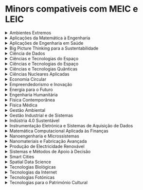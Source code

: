 # Minors compativeis com MEIC e LEIC

<details>
    <summary>Ambientes Extremos</summary>

  https://fenix.tecnico.ulisboa.pt/cursos/min-ae
  * Ambientes Extremos na Terra e no Espaço
  * Detecção Remota
  * Técnicas e Metodologias de Amostragem em Ambientes Extremos
</details>
  
<details>
    <summary>Aplicações da Matemática à Engenharia</summary>
    
  https://fenix.tecnico.ulisboa.pt/cursos/min-ame
  * Análise Numérica Funcional e Optimização
  * Métodos de Álgebra e Geometria em Engenharia e Física
  * Métodos Estatísticos em Data Mining
  * Algoritmos e Modelação Computacional
</details>
  
<details>
    <summary>Aplicações de Engenharia em Saúde</summary>
    
  https://fenix.tecnico.ulisboa.pt/cursos/min-aes
  * Engenharia de Células e Tecidos
  * Fundamentos de Interfaces Homem-Máquina
  * Processamento de Biossinais e Imagem Biomédica
  * Projecto Integrador de 2º Ciclo em Engenharia Biomédica (?)
</details>
  
<details>
    <summary>Big Picture Thinking para a Sustentabilidade</summary>

  https://fenix.tecnico.ulisboa.pt/cursos/min-bpts
  * Ciência de Redes Complexas
  * Desenvolvimento Sustentável - Fundamentos Quantitativos
  * Grande História e Sustentabilidade
</details>
  
<details>
    <summary>Ciência de Dados</summary>

  https://fenix.tecnico.ulisboa.pt/cursos/min-cd
  * Aprendizagem Automática
  * Estatística Computacional
  * Sistemas de Informação e Bases de Dados
  * Visualização de Informação
</details>
  
<details>
    <summary>Ciências e Tecnologias do Espaço</summary>

</details>

<details>
    <summary>Ciências e Tecnologias do Espaço</summary>
  *
  *
  *
</details>

<details>
    <summary>Ciências e Tecnologias Quânticas</summary>
  *
  *
  *
</details>

<details>
    <summary>Ciências Nucleares Aplicadas</summary>
  *
  *
  *
</details>

<details>
    <summary>Economia Circular</summary>
  *
  *
  *
</details>

<details>
    <summary>Empreendedorismo e Inovação</summary>
  *
  *
  *
</details>

<details>
    <summary>Energia para o Futuro</summary>
  *
  *
  *
</details>

<details>
    <summary>Engenharia Humanitária</summary>
  *
  *
  *
</details>

<details>
    <summary>Física Contemporânea</summary>
  *
  *
  *
</details>

<details>
    <summary>Física Médica</summary>
  *
  *
  *
</details>

<details>
    <summary>Gestão Ambiental</summary>
  *
  *
  *
</details>

<details>
    <summary>Gestão Industrial e de Sistemas</summary>
  *
  *
  *
</details>

<details>
    <summary>Indústria 4.0 Sustentável</summary>
  *
  *
  *
</details>

<details>
    <summary>Instrumentação Eletrónica e Sistemas de Aquisição de Dados</summary>
  *
  *
  *
</details>

<details>
    <summary>Matemática Computacional Aplicada às Finanças</summary>
  *
  *
  *
</details>

<details>
    <summary>Nanoengenharia e Microssistemas</summary>
  *
  *
  *
</details>

<details>
    <summary>Nanomateriais e Fabricação Avançada</summary>
  *
  *
  *
</details>

<details>
    <summary>Produção de Electricidade Renovável</summary>
  *
  *
  *
</details>

<details>
    <summary>Sistemas e Métodos de Apoio à Decisão</summary>
  *
  *
  *
</details>

<details>
    <summary>Smart Cities</summary>
  *
  *
  *
</details>

<details>
    <summary>Spatial Data Science</summary>
  *
  *
  *
</details>

<details>
    <summary>Tecnologias Biológicas</summary>
  *
  *
  *
</details>

<details>
    <summary>Tecnologias da Internet</summary>
  *
  *
  *
</details>

<details>
    <summary>Tecnologias Fotónicas</summary>
  *
  *
  *
</details>

<details>
    <summary>Tecnologias para o Património Cultural</summary>
  *
  *
  *
</details>
